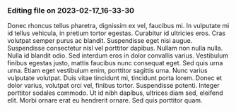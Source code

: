 

### Editing file on 2023-02-17_16-33-30

Donec rhoncus tellus pharetra, dignissim ex vel, faucibus mi. In vulputate mi id tellus vehicula, in pretium tortor egestas. Curabitur id ultricies eros. Cras volutpat semper purus ac blandit. Suspendisse eget nisi augue. Suspendisse consectetur nisl vel porttitor dapibus. Nullam non nulla nulla. Nulla id blandit odio. Sed interdum eros in dolor convallis varius.
Vestibulum finibus egestas justo, mattis faucibus nunc consequat eget. Sed quis urna urna. Etiam eget vestibulum enim, porttitor sagittis urna. Nunc varius vulputate volutpat. Duis vitae tincidunt mi, tincidunt porta lorem. Donec et dolor varius, volutpat orci vel, finibus tortor. Suspendisse potenti. Integer porttitor sodales commodo. Ut id nibh dapibus, ultrices diam sed, eleifend elit. Morbi ornare erat eu hendrerit ornare. Sed quis porttitor quam.


